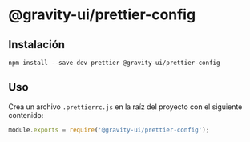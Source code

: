 # @gravity-ui/prettier-config

## Instalación

```
npm install --save-dev prettier @gravity-ui/prettier-config
```

## Uso

Crea un archivo `.prettierrc.js` en la raíz del proyecto con el siguiente contenido:

```js
module.exports = require('@gravity-ui/prettier-config');
```